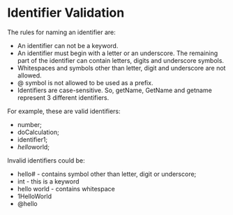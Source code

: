 # Identifier Validation

The rules for naming an identifier are:

- An identifier can not be a keyword.
- An identifier must begin with a letter or an underscore. The remaining part of the identifier can contain letters, digits and underscore symbols.
- Whitespaces and symbols other than letter, digit and underscore are not allowed.
- @ symbol is not allowed to be used as a prefix.
- Identifiers are case-sensitive. So, getName, GetName and getname represent 3 different identifiers.
 
 
For example, these are valid identifiers:

- number;
- doCalculation;
- identifier1;
- *hello*world;

Invalid identifiers could be:

- hello# - contains symbol other than letter, digit or underscore;
- int - this is a keyword
- hello world - contains whitespace
- 1HelloWorld
- @hello
